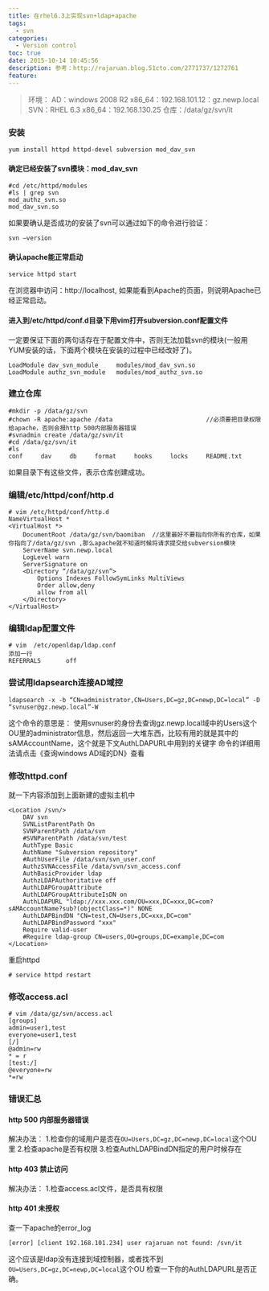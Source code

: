```yaml
---
title: 在rhel6.3上实现svn+ldap+apache
tags:
  - svn
categories:
  - Version control
toc: true
date: 2015-10-14 10:45:56
description: 参考：http://rajaruan.blog.51cto.com/2771737/1272761
feature:
---
```


>环境：
AD：windows 2008 R2 x86_64：192.168.101.12：gz.newp.local
SVN：RHEL 6.3 x86_64：192.168.130.25
仓库：/data/gz/svn/it

### 安装
```
yum install httpd httpd-devel subversion mod_dav_svn

```
#### 确定已经安装了svn模块：mod_dav_svn
```
#cd /etc/httpd/modules
#ls | grep svn
mod_authz_svn.so
mod_dav_svn.so
```
如果要确认是否成功的安装了svn可以通过如下的命令进行验证：
```
svn –version

```

<!-- more  -->
#### 确认apache能正常启动
```
service httpd start
```
在浏览器中访问：http://localhost, 如果能看到Apache的页面，则说明Apache已经正常启动。


#### 进入到/etc/httpd/conf.d目录下用vim打开subversion.conf配置文件
一定要保证下面的两句话存在于配置文件中，否则无法加载svn的模块(一般用YUM安装的话，下面两个模块在安装的过程中已经改好了)。
```
LoadModule dav_svn_module     modules/mod_dav_svn.so
LoadModule authz_svn_module   modules/mod_authz_svn.so
```

### 建立仓库
```
#mkdir -p /data/gz/svn
#chown -R apache:apache /data                          //必须要把目录权限给apache，否则会报http 500内部服务器错误
#svnadmin create /data/gz/svn/it
#cd /data/gz/svn/it
#ls
conf     dav     db     format     hooks     locks     README.txt
```
如果目录下有这些文件，表示仓库创建成功。

### 编辑/etc/httpd/conf/http.d
```
# vim /etc/httpd/conf/http.d
NameVirtualHost *
<VirtualHost *>
    DocumentRoot /data/gz/svn/baomiban  //这里最好不要指向你所有的仓库，如果你指向了/data/gz/svn ,那么apache就不知道时候将请求提交给subversion模块
    ServerName svn.newp.local
    LogLevel warn
    ServerSignature on
    <Directory “/data/gz/svn”>
        Options Indexes FollowSymLinks MultiViews
        Order allow,deny
        allow from all
    </Directory>
</VirtualHost>
```

### 编辑ldap配置文件
```
# vim  /etc/openldap/ldap.conf
添加一行
REFERRALS       off
```

### 尝试用ldapsearch连接AD域控
```
ldapsearch -x -b “CN=administrator,CN=Users,DC=gz,DC=newp,DC=local” -D “svnuser@gz.newp.local”-W

```
这个命令的意思是：
使用svnuser的身份去查询gz.newp.local域中的Users这个OU里的administrator信息，然后返回一大堆东西，比较有用的就是其中的sAMAccountName，这个就是下文AuthLDAPURL中用到的关键字
命令的详细用法请点击《查询windows AD域的DN》查看

### 修改httpd.conf
就一下内容添加到上面新建的虚拟主机中
```
<Location /svn/>
    DAV svn
    SVNListParentPath On
    SVNParentPath /data/svn
    #SVNParentPath /data/svn/test
    AuthType Basic
    AuthName "Subversion repository"
    #AuthUserFile /data/svn/svn_user.conf
    AuthzSVNAccessFile /data/svn/svn_access.conf
    AuthBasicProvider ldap
    AuthzLDAPAuthoritative off
    AuthLDAPGroupAttribute
    AuthLDAPGroupAttributeIsDN on
    AuthLDAPURL "ldap://xxx.xxx.com/OU=xxx,DC=xxx,DC=com?sAMAccountName?sub?(objectClass=*)" NONE
    AuthLDAPBindDN "CN=test,CN=Users,DC=xxx,DC=com"
    AuthLDAPBindPassword "xxx"
    Require valid-user
    #Require ldap-group CN=users,OU=groups,DC=example,DC=com
</Location>
```
重启httpd
```
# service httpd restart
```

### 修改access.acl
```
# vim /data/gz/svn/access.acl
[groups]
admin=user1,test
everyone=user1,test
[/]
@admin=rw
* = r
[test:/]
@everyone=rw
*=rw
```

### 错误汇总

#### http 500 内部服务器错误
解决办法：
1.检查你的域用户是否在`OU=Users,DC=gz,DC=newp,DC=local`这个OU里
2.检查apache是否有权限
3.检查AuthLDAPBindDN指定的用户时候存在

#### http 403 禁止访问
解决办法：
1.检查access.acl文件，是否具有权限

#### http 401 未授权
查一下apache的error_log
```
[error] [client 192.168.101.234] user rajaruan not found: /svn/it
```
这个应该是ldap没有连接到域控制器，或者找不到`OU=Users,DC=gz,DC=newp,DC=local`这个OU
检查一下你的AuthLDAPURL是否正确。





